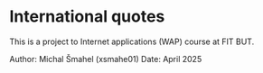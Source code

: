 # International quotes

This is a project to Internet applications (WAP) course at FIT BUT.

Author: Michal Šmahel (xsmahe01)
Date: April 2025
